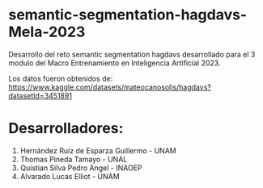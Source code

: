# semantic-segmentation-hagdavs-MeIa-2023

Desarrollo del reto semantic segmentation hagdavs desarrollado para el 3 modulo del Macro Entrenamiento en Inteligencia Artificial 2023.

Los datos fueron obtenidos de: https://www.kaggle.com/datasets/mateocanosolis/hagdavs?datasetId=3451891

# Desarrolladores:

1. Hernández Ruiz de Esparza Guillermo - UNAM
2. Thomas Pineda Tamayo - UNAL
3. Quistian Silva Pedro Angel - INAOEP
4. Alvarado Lucas Elliot - UNAM
